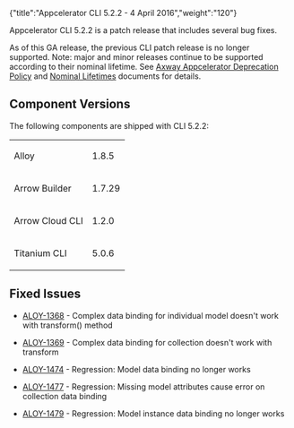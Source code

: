 {"title":"Appcelerator CLI 5.2.2 - 4 April 2016","weight":"120"}

Appcelerator CLI 5.2.2 is a patch release that includes several bug fixes.

As of this GA release, the previous CLI patch release is no longer supported. Note: major and minor releases continue to be supported according to their nominal lifetime. See [Axway Appcelerator Deprecation Policy](/docs/appc/AMPLIFY_Appcelerator_Services_Overview/Axway_Appcelerator_Deprecation_Policy/) and [Nominal Lifetimes](/docs/appc/AMPLIFY_Appcelerator_Services_Overview/Axway_Appcelerator_Product_Lifecycle/#nominal-lifetimes) documents for details.

## Component Versions

The following components are shipped with CLI 5.2.2:

<table class="confluenceTable"><thead class=" "></thead><tfoot class=" "></tfoot><tbody class=" "><tr><td class="confluenceTd" rowspan="1" colspan="1"><p>Alloy</p></td><td class="confluenceTd" rowspan="1" colspan="1"><p>1.8.5</p></td></tr><tr><td class="confluenceTd" rowspan="1" colspan="1"><p>Arrow Builder</p></td><td class="confluenceTd" rowspan="1" colspan="1"><p>1.7.29</p></td></tr><tr><td class="confluenceTd" rowspan="1" colspan="1"><p>Arrow Cloud CLI</p></td><td class="confluenceTd" rowspan="1" colspan="1"><p>1.2.0</p></td></tr><tr><td class="confluenceTd" rowspan="1" colspan="1"><p>Titanium CLI</p></td><td class="confluenceTd" rowspan="1" colspan="1"><p>5.0.6</p></td></tr></tbody></table>

## Fixed Issues

* [ALOY-1368](https://jira.appcelerator.org/browse/ALOY-1368) - Complex data binding for individual model doesn't work with transform() method

* [ALOY-1369](https://jira.appcelerator.org/browse/ALOY-1369) - Complex data binding for collection doesn't work with transform

* [ALOY-1474](https://jira.appcelerator.org/browse/ALOY-1474) - Regression: Model data binding no longer works

* [ALOY-1477](https://jira.appcelerator.org/browse/ALOY-1477) - Regression: Missing model attributes cause error on collection data binding

* [ALOY-1479](https://jira.appcelerator.org/browse/ALOY-1479) - Regression: Model instance data binding no longer works
